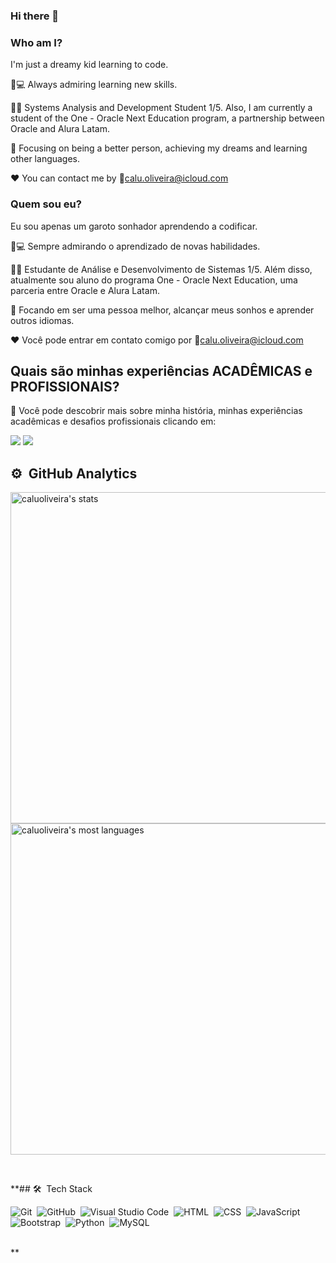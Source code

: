 ### Hi there 👋


### Who am I? 

I'm just a dreamy kid learning to code.

🤩💻 Always admiring learning new skills.

🧑‍🎓 Systems Analysis and Development Student 1/5. Also, I am currently a student of the One - Oracle Next Education program, a partnership between Oracle and Alura Latam.

🎯 Focusing on being a better person, achieving my dreams and learning other languages.

❤️ You can contact me by 💌calu.oliveira@icloud.com


### Quem sou eu? 

Eu sou apenas um garoto sonhador aprendendo a codificar.

🤩💻 Sempre admirando o aprendizado de novas habilidades.

🧑‍🎓 Estudante de Análise e Desenvolvimento de Sistemas 1/5. Além disso, atualmente sou aluno do programa One - Oracle Next Education, uma parceria entre Oracle e Alura Latam.

🎯 Focando em ser uma pessoa melhor, alcançar meus sonhos e aprender outros idiomas.

❤️ Você pode entrar em contato comigo por 💌calu.oliveira@icloud.com


## Quais são minhas experiências ACADÊMICAS e PROFISSIONAIS?

🧐 Você pode descobrir mais sobre minha história, minhas experiências acadêmicas e desafios profissionais clicando em:

<a href="https://www.linkedin.com/in/caluoliveira/"><img src="https://img.shields.io/badge/-LinkedIn-black?style=for-the-badge&logo=appveyor"></img></a>
<a href="http://lattes.cnpq.br/4151235037987708"><img src="https://img.shields.io/badge/-Lattes-black?style=for-the-badge&logo=appveyor"></img></a>

## ⚙️ &nbsp;GitHub Analytics

<p align="left">
  <a href="https://github.com/caluoliveira">
    <img width="530em" src="https://github-readme-stats.vercel.app/api?username=caluoliveira&show_icons=true&theme=vision-friendly-dark" alt="caluoliveira's stats"/>
  </a>

  <a href="https://github.com/caluoliveira">
    <img width="530em" src="https://github-readme-stats.vercel.app/api/top-langs/?username=caluoliveira&layout=compact&theme=vision-friendly-dark" alt="caluoliveira's most languages"/>
  </a>
</p>
<br>

**## 🛠 &nbsp;Tech Stack

![Git](https://img.shields.io/badge/-Git-05122A?style=flat&logo=git)&nbsp;
![GitHub](https://img.shields.io/badge/-GitHub-05122A?style=flat&logo=github)&nbsp;
![Visual Studio Code](https://img.shields.io/badge/-Visual%20Studio%20Code-05122A?style=flat&logo=visual-studio-code&logoColor=007ACC)&nbsp;
![HTML](https://img.shields.io/badge/-HTML-05122A?style=flat&logo=HTML5)&nbsp;
![CSS](https://img.shields.io/badge/-CSS-05122A?style=flat&logo=CSS3&logoColor=1572B6)&nbsp;
![JavaScript](https://img.shields.io/badge/-JavaScript-05122A?style=flat&logo=javascript)&nbsp;
![Bootstrap](https://img.shields.io/badge/-Bootstrap-05122A?style=flat&logo=bootstrap&logoColor=007ACC)&nbsp;
![Python](https://img.shields.io/badge/-Python-05122A?style=flat&logo=python&logoColor=ffdd54)&nbsp;
![MySQL](https://img.shields.io/badge/-MySQL-05122A?style=flat&logo=mysql&logoColor=007ACC)&nbsp;

<br>**
